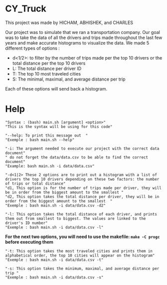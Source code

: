 # CY_Truck
This project was made by HICHAM, ABHISHEK, and CHARLES

Our project was to simulate that we ran a transportation company. Our goal was to take the data of all the drivers and trips made throughout the last few years and make accurate histograms to visualize the data.
We made 5 different types of options : 
  - d<1/2>: to filter by the number of trips made per the top 10 drivers or the total distance per the top 10 drivers
  - L: The total distance per driver ID
  - T: The top 10 most traveled cities 
  - S: The minimal, maximal, and average distance per trip 

Each of these options will send back a histogram.

# Help

```
"Syntax : (bash) main.sh [argument] <option>"
"This is the syntax will be using for this code"

"--help: To print this message out  " 
"Exemple : bash main.sh --help"

"-i: The argument needed to execute our project with the correct data document"
" do not forget the data/data.csv to be able to find the correct document"
"Example: bash main.sh -i data/data.csv"

"-d<1|2> These 2 options are to print out a histogram with a list of drivers the top 10 drivers depending on these two factors: the number of trips or total distance"
"d1, This option is for the number of trips made per driver, they will be in order from the biggest amount to the smallest "                                                                                
"d2, This option takes the total distance per driver, they will be in order from the biggest amount to the smallest  "
"Exemple : bash main.sh -i data/data.csv -d2"

"-l: This option takes the total distance of each driver, and prints them out from smallest to biggest. The values are linked to the driver's ID number"
"Exemple : bash main.sh -i data/data.csv -l"
```
**For the next two options, you will need to use the makefile: ```make -C progc``` before executing them**
```
"-t: This option takes the most traveled cities and prints them in alphabetical order, the top 10 cities will appear on the histogram"
"Exemple : bash main.sh -i data/data.csv -t"

"-s: This option takes the minimum, maximal, and average distance per trip "
"Exemple : bash main.sh -i data/data.csv -s"
```
   
